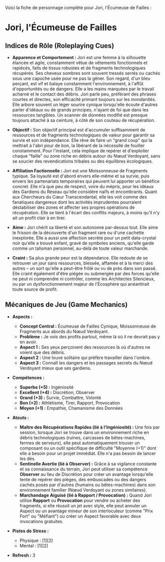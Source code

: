 Voici la fiche de personnage complète pour Jori, l'Écumeuse de Failles :

# Jori, l'Écumeuse de Failles

## Indices de Rôle (Roleplaying Cues)

*   **Apparence et Comportement :** Jori est une femme à la silhouette élancée et agile, constamment vêtue de vêtements fonctionnels et rapiécés, faits de tissus robustes et de fragments technologiques récupérés. Ses cheveux sombres sont souvent tressés serrés ou cachés sous une capuche usée pour ne pas la gêner. Son regard, d'un bleu perçant, est vif et balaye constamment l'environnement, à l'affût d'opportunités ou de dangers. Elle a les mains marquées par le travail acharné et le contact des débris. Jori parle peu, préférant des phrases courtes et directes, son efficacité primant toujours sur les mondanités. Elle arbore souvent un léger sourire cynique lorsqu'elle écoute d'autres parler d'idéaux ou de grands principes, n'ayant de foi que dans les ressources tangibles. Un scanner de données modifié est presque toujours attaché à sa ceinture, à côté de son couteau de récupération.

*   **Objectif :** Son objectif principal est d'accumuler suffisamment de ressources et de fragments technologiques de valeur pour garantir sa survie et son indépendance. Elle rêve de faire un "grand coup" qui la mettrait à l'abri pour de bon, la libérant de la nécessité de fouiller constamment. Pour l'instant, cela implique de repérer et d'exploiter chaque "faille" ou zone riche en débris autour du Nœud Verdoyant, sans se soucier des revendications tribales ou des équilibres écologiques.

*   **Affiliation Factionnelle :** Jori est une Moissonneuse de Fragments typique. Sa loyauté est d'abord envers elle-même et sa survie, puis envers les partenariats temporaires qui peuvent lui apporter un bénéfice concret. Elle n'a que peu de respect, voire du mépris, pour les idéaux des Gardiens du Réseau qu'elle considère naïfs et encombrants. Quant aux Chercheurs du Cœur Transcendantal, elle les voit comme des fanatiques dangereux dont les activités imprudentes pourraient déstabiliser des zones et affecter ses propres opérations de récupération. Elle se tient à l'écart des conflits majeurs, à moins qu'il n'y ait un profit clair à en tirer.

*   **Aime :** Jori chérit sa liberté et son autonomie par-dessus tout. Elle aime le frisson de la découverte d'un fragment rare ou d'une cachette inexplorée. Elle a aussi une affection secrète pour un petit data-crystal noir qu'elle a trouvé enfant, gravé de symboles anciens, qu'elle garde comme un talisman personnel, au-delà de toute valeur marchande.

*   **Craint :** Sa plus grande peur est la dépendance. Elle redoute de se retrouver un jour sans ressources, blessée, affamée et à la merci des autres – un sort qu'elle a peut-être frôlé ou vu de près dans son passé. Elle craint également d'être piégée ou submergée par des forces qu'elle ne peut ni comprendre ni contrôler, comme les Architectes Silencieux, ou par un dysfonctionnement majeur de l'Écosphère qui anéantirait toute source de profit.

## Mécaniques de Jeu (Game Mechanics)

*   **Aspects :**
    *   **Concept Central :** Écumeuse de Failles Cynique, Moissonneuse de Fragments aux abords du Nœud Verdoyant.
    *   **Problème :** Je vois des profits partout, même là où il ne devrait pas y en avoir.
    *   **Aspect 1 :** Ses yeux perçoivent des ressources là où d'autres ne voient que des débris.
    *   **Aspect 2 :** Une louve solitaire qui préfère travailler dans l'ombre.
    *   **Aspect 3 :** Connaît les dangers et les passages secrets du Nœud Verdoyant mieux que ses gardiens.

*   **Compétences :**
    *   **Superbe (+5) :** Ingéniosité
    *   **Excellent (+4) :** Discrétion, Observer
    *   **Grand (+3) :** Survie, Combattre, Volonté
    *   **Bon (+2) :** Athlétisme, Tirer, Rapport, Provocation
    *   **Moyen (+1) :** Empathie, Chamanisme des Données

*   **Atouts :**
    *   **Maître des Récupérations Rapides (lié à l'Ingéniosité) :** Une fois par session, lorsque Jori se trouve dans un environnement riche en débris technologiques (ruines, carcasses de bêtes-machines, fermes de serveurs), elle peut automatiquement trouver un composant ou un outil spécifique de difficulté "Moyenne (+1)" dont elle a besoin pour un projet immédiat. Elle n'a pas besoin de lancer les dés.
    *   **Sentinelle Avertie (lié à Observer) :** Grâce à sa vigilance constante et sa connaissance du terrain, Jori peut utiliser sa compétence **Observer** au lieu de Discrétion pour créer un avantage lorsqu'elle tente de repérer des pièges, des embuscades ou des dangers cachés posés par d'autres (humains ou bêtes-machines) dans son environnement familier (Nœud Verdoyant ou zones similaires).
    *   **Marchandage Aiguisé (lié à Rapport / Provocation) :** Quand Jori utilise **Rapport** ou **Provocation** pour vendre ou acheter des fragments, si elle réussit un jet avec style, elle peut annuler un Aspect ou un avantage mineur de son interlocuteur (comme "Prix Fort" ou "Méfiant") ou créer un Aspect favorable avec deux invocations gratuites.

*   **Pistes de Stress :**
    *   Physique : [1][2]
    *   Mental : [1][2]

*   **Refresh :** 3
